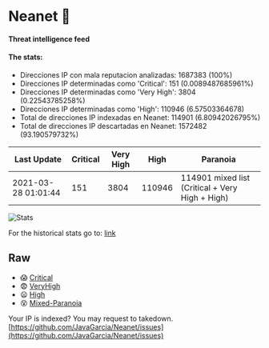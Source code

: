 # Neanet :hocho:
#### Threat intelligence feed
#### The stats:

- Direcciones IP con mala reputacion analizadas: 1687383 (100%)
- Direcciones IP determinadas como 'Critical':  151 (0.0089487685961%)
- Direcciones IP determinadas como 'Very High':  3804 (0.22543785258%)
- Direcciones IP determinadas como 'High':  110946 (6.57503364678)
- Total de direcciones IP indexadas en Neanet:  114901 (6.80942026795%)
- Total de direcciones IP descartadas en Neanet:  1572482 (93.190579732%)

| Last Update | Critical | Very High | High | Paranoia |
| --- | --- | --- | --- | --- |
| 2021-03-28 01:01:44 | 151 | 3804 | 110946 | 114901 mixed list (Critical + Very High + High)|

![Stats](https://docs.google.com/spreadsheets/d/e/2PACX-1vSnaNMIXVabIpDJjufMlzH7poXnshF3mgd8Is1g9ytUEzVsP5my4Trn8f-xkoLLQ38xpL3HtmUexLo6/pubchart?oid=501124687&format=image)

For the historical stats go to: [link](/stats.csv)
## Raw
- :scream: [Critical](https://raw.githubusercontent.com/JavaGarcia/Neanet/master/blacklists/neanet_critical.txt)
- :fearful: [VeryHigh](https://raw.githubusercontent.com/JavaGarcia/Neanet/master/blacklists/neanet_veryHigh.txtt)
- :frowning: [High](https://raw.githubusercontent.com/JavaGarcia/Neanet/master/blacklists/neanet_high.txt)
- :dizzy_face: [Mixed-Paranoia](https://raw.githubusercontent.com/JavaGarcia/Neanet/master/blacklists/neanet_all.txt)


Your IP is indexed? You may request to takedown. [https://github.com/JavaGarcia/Neanet/issues](https://github.com/JavaGarcia/Neanet/issues)




















































































































































































































































































































































































































































































































































































































































































































































































































































































































































































































































































































































































































































































































































































































































































































































































































































































































































































































































































































































































































































































































































































































































































































































































































































































































































































































































































































































































































































































































































































































































































































































































































































































































































































































































































































































































































































































































































































































































































































































































































































































































































































































































































































































































































































































































































































































































































































































































































































































































































































































































































































































































































































































































































































